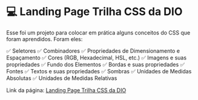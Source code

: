 # 💻 Landing Page Trilha CSS da DIO
Esse foi um projeto para colocar em prática alguns conceitos do CSS que foram aprendidos. Foram eles:

✅ Seletores
✅ Combinadores
✅ Propriedades de Dimensionamento e Espaçamento 
✅ Cores (RGB, Hexadecimal, HSL, etc.)
✅ Imagens e suas propriedades
✅ Fundo dos Elementos
✅ Bordas e suas propriedades
✅ Fontes
✅ Textos e suas propriedades
✅ Sombras
✅ Unidades de Medidas Absolutas
✅ Unidades de Medidas Relativas

Link da página: [Landing Page Trilha CSS da DIO](https://ramonnery.github.io/page-trilha-css-da-dio/)